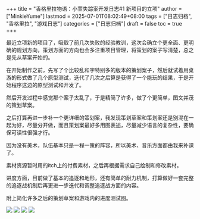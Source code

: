 +++
title = "香格里拉物语：小萱失踪案开发日志#1 新项目的立项"
author = ["MinkieYume"]
lastmod = 2025-07-01T08:02:49+08:00
tags = ["日志归档", "香格里拉", "游戏日志"]
categories = ["日志归档"]
draft = false
toc = true
+++

最近立项新的项目了，吸取了前几次失败的经验教训，这次会确立个更全面、更明确的规划方向，策划方面的方向也会多注重项目管理，将策划的案子写清楚，总之是先从草案开始的。

在开始制作之前，先写了个比较乱和字特别多的版本的策划案子，然后就试着用桌游的形式做了几个原型测试，迭代了几次之后算是获得了一个能玩的结果，于是开始程序这边的原型测试和开发了。

然后开发过程中感觉那个案子太乱了，于是精简了许多，做了个更简单，图文并茂的策划草案。

之后打算再进一步补一个更详细的策划案，我发现策划草案和策划案还是别混在一起为好，尽量分开做，而且策划案最好多用图表述，尽量减少语言的复杂性，要确保可读性很强才行。

因为没有美术，队伍基本只是一程一策的阵容，所以美术、音乐方面都由我来补课了。

素材资源暂时用的itch上的付费素材，之后再根据需求自己绘制和修改素材。

进度方面，目前做了基本的追逐和地形，还有简单的耐力机制，打算做好一套完整的追逐战机制后再更进一步迭代和调整追逐战方面的内容。

附上简化许多之后的策划草案和游戏内的进度测试图。

![](https://i1.hdslb.com/bfs/new_dyn/watermark/fac1770080c65b2e77df46833308408332190208.png@1192w.avif)
![](https://i1.hdslb.com/bfs/new_dyn/watermark/90530770e8a6178f86fb7c265ad26f4632190208.png@1192w.avif)
![](https://i1.hdslb.com/bfs/new_dyn/watermark/0ae786ea8b4aa13b2f6980b1037f10f332190208.png@1192w.avif)
![](https://i1.hdslb.com/bfs/new_dyn/watermark/53dee1a5a392492737c11d55a3ed895c32190208.png@1192w.avif)
